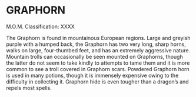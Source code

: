 # GRAPHORN  
M.O.M. Classification: XXXX  
  
The Graphorn is found in mountainous European regions. Large and greyish purple with a humped back, the Graphorn has two very long, sharp horns, walks on large, four-thumbed feet, and has an extremely aggressive nature. Mountain trolls can occasionally be seen mounted on Graphorns, though the latter do not seem to take kindly to attempts to tame them and it is more common to see a troll covered in Graphorn scars. Powdered Graphorn horn is used in many potions, though it is immensely expensive owing to the difficulty in collecting it. Graphorn hide is even tougher than a dragon’s and repels most spells.  
  
